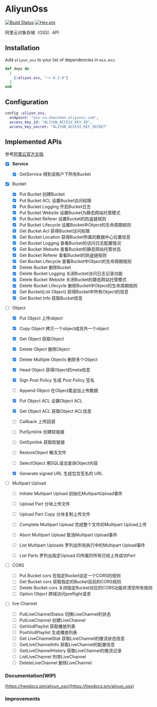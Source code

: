 # AliyunOss

[![Build Status](https://travis-ci.org/ug0/aliyun_oss.svg?branch=master)](https://travis-ci.org/ug0/aliyun_oss)
[![Hex.pm](https://img.shields.io/hexpm/v/aliyun_oss.svg)](https://hex.pm/packages/aliyun_oss)

阿里云对象存储（OSS）API

## Installation

Add `aliyun_oss` to your list of dependencies in `mix.exs`:

```elixir
def deps do
  [
    {:aliyun_oss, "~> 0.3.0"}
  ]
end
```


## Configuration
```elixir
config :aliyun_oss,
  endpoint: "oss-cn-shenzhen.aliyuncs.com",
  access_key_id: "ALIYUN_ACCESS_KEY_ID",
  access_key_secret: "ALIYUN_ACCESS_KEY_SECRET"
```

## Implemented APIs

参考[阿里云官方文档](https://help.aliyun.com/document_detail/31948.html?spm=a2c4g.11186623.6.1037.520869cbKcHFcL)

- [x] **Service**

  - [x] GetService	得到该账户下所有Bucket

- [x] Bucket

  - [x] Put Bucket	创建Bucket
  - [x] Put Bucket ACL	设置Bucket访问权限
  - [x] Put Bucket Logging	开启Bucket日志
  - [x] Put Bucket Website	设置Bucket为静态网站托管模式
  - [x] Put Bucket Referer	设置Bucket的防盗链规则
  - [x] Put Bucket Lifecycle	设置Bucket中Object的生命周期规则
  - [x] Get Bucket Acl	获得Bucket访问权限
  - [x] Get Bucket Location	获得Bucket所属的数据中心位置信息
  - [x] Get Bucket Logging	查看Bucket的访问日志配置情况
  - [x] Get Bucket Website	查看Bucket的静态网站托管状态
  - [x] Get Bucket Referer	查看Bucket的防盗链规则
  - [x] Get Bucket Lifecycle	查看Bucket中Object的生命周期规则
  - [x] Delete Bucket	删除Bucket
  - [x] Delete Bucket Logging	关闭Bucket访问日志记录功能
  - [x] Delete Bucket Website	关闭Bucket的静态网站托管模式
  - [x] Delete Bucket Lifecycle	删除Bucket中Object的生命周期规则
  - [x] Get Bucket(List Object)	获得Bucket中所有Object的信息
  - [x] Get Bucket Info	获取Bucket信息

- [ ] Object

  - [x] Put Object	上传object
  - [x] Copy Object	拷贝一个object成另外一个object
  - [x] Get Object	获取Object
  - [x] Delete Object	删除Object
  - [x] Delete Multiple Objects	删除多个Object
  - [x] Head Object	获得Object的meta信息
  - [x] Sign Post Policy	生成 Post Policy 签名
  - [ ] Append Object	在Object尾追加上传数据
  - [x] Put Object ACL	设置Object ACL
  - [x] Get Object ACL	获取Object ACL信息
  - [ ] Callback	上传回调
  - [ ] PutSymlink	创建软链接
  - [ ] GetSymlink	获取软链接
  - [ ] RestoreObject	解冻文件
  - [ ] SelectObject	用SQL语法查询Object内容
  - [x] Generate signed URL 生成包含签名的 URL


- [ ] Multipart Upload

  - [ ] Initiate Multipart Upload	初始化MultipartUpload事件
  - [ ] Upload Part	分块上传文件
  - [ ] Upload Part Copy	分块复制上传文件
  - [ ] Complete Multipart Upload	完成整个文件的Multipart Upload上传
  - [ ] Abort Multipart Upload	取消Multipart Upload事件
  - [ ] List Multipart Uploads	罗列出所有执行中的Multipart Upload事件
  - [ ] List Parts	罗列出指定Upload ID所属的所有已经上传成功Part


- [ ] CORS
  - [ ] Put Bucket cors	在指定Bucket设定一个CORS的规则
  - [ ] Get Bucket cors	获取指定的Bucket目前的CORS规则
  - [ ] Delete Bucket cors	关闭指定Bucket对应的CORS功能并清空所有规则
  - [ ] Option Object	跨域访问preflight请求

- [ ] live Channel
  - [ ] PutLiveChannelStatus	切换LiveChannel的状态
  - [ ] PutLiveChannel	创建LiveChannel
  - [ ] GetVodPlaylist	获取播放列表
  - [ ] PostVodPlaylist	生成播放列表
  - [ ] Get LiveChannelStat	获取LiveChannel的推流状态信息
  - [ ] GetLiveChannelInfo	获取LiveChannel的配置信息
  - [ ] GetLiveChannelHistory	获取LiveChannel的推流记录
  - [ ] ListLiveChannel	列举LiveChannel
  - [ ] DeleteLiveChannel	删除LiveChannel

### Documentation(WIP)
[https://hexdocs.pm/aliyun_oss](https://hexdocs.pm/aliyun_oss)

### Improvements